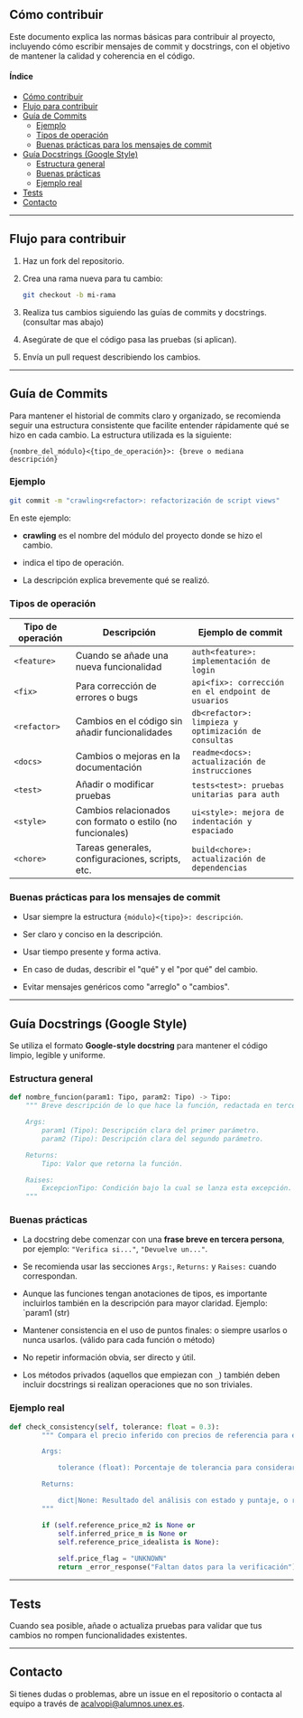 ## Cómo contribuir

Este documento explica las normas básicas para contribuir al proyecto, incluyendo cómo escribir mensajes de commit y docstrings, con el objetivo de mantener la calidad y coherencia en el código.
#### Índice
- [Cómo contribuir](#cómo-contribuir)  
- [Flujo para contribuir](#flujo-para-contribuir)  
- [Guía de Commits](#guía-de-commits)  
  - [Ejemplo](#ejemplo)  
  - [Tipos de operación](#tipos-de-operación)  
  - [Buenas prácticas para los mensajes de commit](#buenas-prácticas-para-los-mensajes-de-commit)  
- [Guía Docstrings (Google Style)](#guía-docstrings-google-style)  
  - [Estructura general](#estructura-general)  
  - [Buenas prácticas](#buenas-prácticas)  
  - [Ejemplo real](#ejemplo-real)  
- [Tests](#tests)  
- [Contacto](#contacto)


---

## Flujo para contribuir

1. Haz un fork del repositorio.
    
2. Crea una rama nueva para tu cambio:
    
    ```bash
    git checkout -b mi-rama
    ```
    
3. Realiza tus cambios siguiendo las guías de commits y docstrings. (consultar mas abajo)
    
4. Asegúrate de que el código pasa las pruebas (si aplican).
    
5. Envía un pull request describiendo los cambios.
    

---
## Guía de Commits

Para mantener el historial de commits claro y organizado, se recomienda seguir una estructura consistente que facilite entender rápidamente qué se hizo en cada cambio. La estructura utilizada es la siguiente:

```
{nombre_del_módulo}<{tipo_de_operación}>: {breve o mediana descripción}
```

### Ejemplo

```bash
git commit -m "crawling<refactor>: refactorización de script views"
```

En este ejemplo:

- **crawling** es el nombre del módulo del proyecto donde se hizo el cambio.
    
- indica el tipo de operación.
    
- La descripción explica brevemente qué se realizó.
    

### Tipos de operación

| Tipo de operación | Descripción                                                | Ejemplo de commit                                    |
| ----------------- | ---------------------------------------------------------- | ---------------------------------------------------- |
| `<feature>`       | Cuando se añade una nueva funcionalidad                    | `auth<feature>: implementación de login`             |
| `<fix>`           | Para corrección de errores o bugs                          | `api<fix>: corrección en el endpoint de usuarios`    |
| `<refactor>`      | Cambios en el código sin añadir funcionalidades            | `db<refactor>: limpieza y optimización de consultas` |
| `<docs>`          | Cambios o mejoras en la documentación                      | `readme<docs>: actualización de instrucciones`       |
| `<test>`          | Añadir o modificar pruebas                                 | `tests<test>: pruebas unitarias para auth`           |
| `<style>`         | Cambios relacionados con formato o estilo (no funcionales) | `ui<style>: mejora de indentación y espaciado`       |
| `<chore>`         | Tareas generales, configuraciones, scripts, etc.           | `build<chore>: actualización de dependencias`        |

### Buenas prácticas para los mensajes de commit

- Usar siempre la estructura `{módulo}<{tipo}>: descripción`.
    
- Ser claro y conciso en la descripción.
    
- Usar tiempo presente y forma activa.
    
- En caso de dudas, describir el "qué" y el "por qué" del cambio.
    
- Evitar mensajes genéricos como "arreglo" o "cambios".

---
## Guía Docstrings (Google Style)

Se utiliza el formato **Google-style docstring** para mantener el código limpio, legible y uniforme.

### Estructura general

```python
def nombre_funcion(param1: Tipo, param2: Tipo) -> Tipo:
    """ Breve descripción de lo que hace la función, redactada en tercera persona.

    Args:
        param1 (Tipo): Descripción clara del primer parámetro.
        param2 (Tipo): Descripción clara del segundo parámetro.

    Returns:
        Tipo: Valor que retorna la función.

    Raises:
        ExcepcionTipo: Condición bajo la cual se lanza esta excepción.
    """
```

### Buenas prácticas

- La docstring debe comenzar con una **frase breve en tercera persona**, por ejemplo: `"Verifica si..."`, `"Devuelve un..."`.
    
- Se recomienda usar las secciones `Args:`, `Returns:` y `Raises:` cuando correspondan.
    
- Aunque las funciones tengan anotaciones de tipos, es importante incluirlos también en la descripción para mayor claridad.
	Ejemplo: `param1 (str)
    
- Mantener consistencia en el uso de puntos finales: o siempre usarlos o nunca usarlos. (válido para cada función o método)
    
- No repetir información obvia, ser directo y útil.
    
- Los métodos privados (aquellos que empiezan con `_`) también deben incluir docstrings si realizan operaciones que no son triviales.
    

### Ejemplo real

```python
def check_consistency(self, tolerance: float = 0.3):
        """ Compara el precio inferido con precios de referencia para evaluar consistencia del precio.

        Args:

            tolerance (float): Porcentaje de tolerancia para considerar precios similares.

        Returns:

            dict|None: Resultado del análisis con estado y puntaje, o respuesta de error.
        """

        if (self.reference_price_m2 is None or
            self.inferred_price_m is None or
            self.reference_price_idealista is None):
            
            self.price_flag = "UNKNOWN"
            return _error_response("Faltan datos para la verificación")
```

---
## Tests

Cuando sea posible, añade o actualiza pruebas para validar que tus cambios no rompen funcionalidades existentes.

---

## Contacto

Si tienes dudas o problemas, abre un issue en el repositorio o contacta al equipo a través de [acalvopi@alumnos.unex.es](mailto:acalvopi@alumnos.unex.es).
